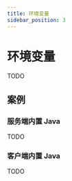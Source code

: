 ```yaml
---
title: 环境变量
sidebar_position: 3
---
```


# 环境变量

TODO

## 案例

### 服务端内置 Java

TODO

### 客户端内置 Java

TODO

